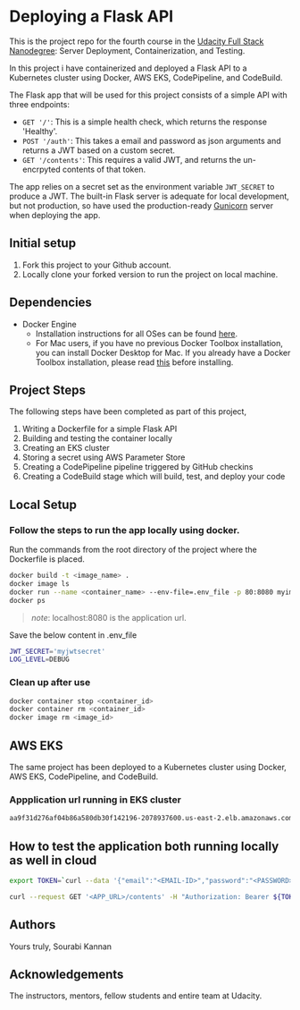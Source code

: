 # Deploying a Flask API

This is the project repo for the fourth course in the [Udacity Full Stack Nanodegree](https://www.udacity.com/course/full-stack-web-developer-nanodegree--nd004): Server Deployment, Containerization, and Testing.

In this project i have containerized and deployed a Flask API to a Kubernetes cluster using Docker, AWS EKS, CodePipeline, and CodeBuild.

The Flask app that will be used for this project consists of a simple API with three endpoints:

- `GET '/'`: This is a simple health check, which returns the response 'Healthy'. 
- `POST '/auth'`: This takes a email and password as json arguments and returns a JWT based on a custom secret.
- `GET '/contents'`: This requires a valid JWT, and returns the un-encrpyted contents of that token. 

The app relies on a secret set as the environment variable `JWT_SECRET` to produce a JWT. The built-in Flask server is adequate for local development, but not production, so have used the production-ready [Gunicorn](https://gunicorn.org/) server when deploying the app.

## Initial setup
1. Fork this project to your Github account.
2. Locally clone your forked version to run the project on local machine.

## Dependencies

- Docker Engine
    - Installation instructions for all OSes can be found [here](https://docs.docker.com/install/).
    - For Mac users, if you have no previous Docker Toolbox installation, you can install Docker Desktop for Mac. If you already have a Docker Toolbox installation, please read [this](https://docs.docker.com/docker-for-mac/docker-toolbox/) before installing.

     
## Project Steps

The following steps have been completed as part of this project,

1. Writing a Dockerfile for a simple Flask API
2. Building and testing the container locally
3. Creating an EKS cluster
4. Storing a secret using AWS Parameter Store
5. Creating a CodePipeline pipeline triggered by GitHub checkins
6. Creating a CodeBuild stage which will build, test, and deploy your code

## Local Setup

### Follow the steps to run the app locally using docker.

Run the commands from the root directory of the project where the Dockerfile is placed.

```bash
docker build -t <image_name> .
docker image ls
docker run --name <container_name> --env-file=.env_file -p 80:8080 myimage
docker ps
```
>_note_: localhost:8080 is the application url.

Save the below content in .env_file 
```bash
JWT_SECRET='myjwtsecret'
LOG_LEVEL=DEBUG
```

### Clean up after use
```bash
docker container stop <container_id>
docker container rm <container_id>
docker image rm <image_id>
```

## AWS EKS

The same project has been deployed to a Kubernetes cluster using Docker, AWS EKS, CodePipeline, and CodeBuild. 

### Appplication url running in EKS cluster

```bash
aa9f31d276af04b86a580db30f142196-2078937600.us-east-2.elb.amazonaws.com
```

## How to test the application both running locally as well in cloud

```bash
export TOKEN=`curl --data '{"email":"<EMAIL-ID>","password":"<PASSWORD>"}' --header "Content-Type: application/json" -X POST <APP_URL>/auth  | jq -r '.token'`

curl --request GET '<APP_URL>/contents' -H "Authorization: Bearer ${TOKEN}" | jq .
```

## Authors
Yours truly, Sourabi Kannan 

## Acknowledgements 
The instructors, mentors, fellow students and entire team at Udacity.





